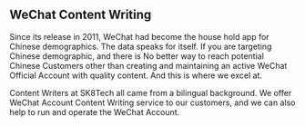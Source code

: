 
## WeChat Content Writing

Since its release in 2011, WeChat had become the house hold app for Chinese demographics. The data speaks for itself. If you are targeting Chinese demographic, and there is No better way to reach potential Chinese Customers other than creating and maintaining an active WeChat Official Account with quality content. And this is where we excel at.

Content Writers at SK8Tech all came from a bilingual background. We offer WeChat Account Content Writing service to our customers, and we can also help to run and operate the WeChat Account.